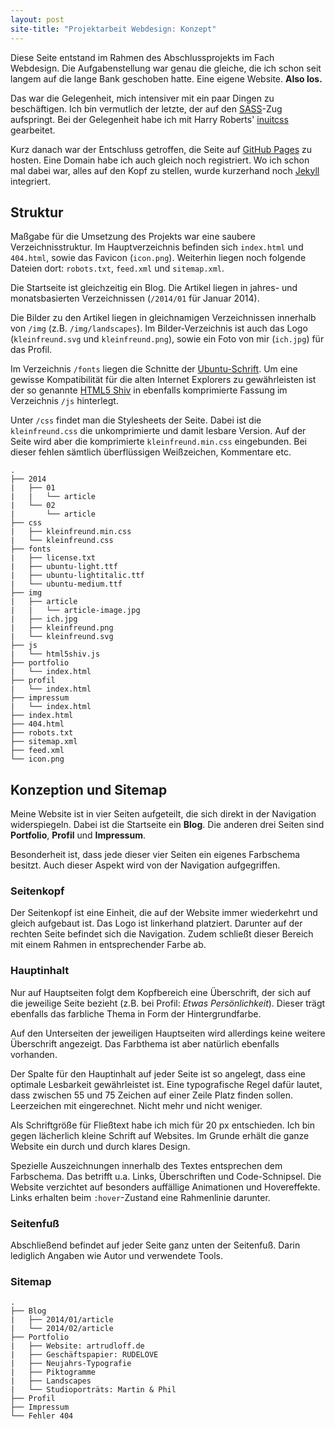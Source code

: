 ```yaml
---
layout: post
site-title: "Projektarbeit Webdesign: Konzept"
---
```

Diese Seite entstand im Rahmen des Abschlussprojekts im Fach Webdesign. Die Aufgabenstellung war genau die gleiche, die ich schon seit langem auf die lange Bank geschoben hatte. Eine eigene Website. __Also los.__

Das war die Gelegenheit, mich intensiver mit ein paar Dingen zu beschäftigen. Ich bin vermutlich der letzte, der auf den [SASS](http://sass-lang.com)-Zug aufspringt. Bei der Gelegenheit habe ich mit Harry Roberts' [inuitcss](http://inuitcss.com) gearbeitet.

Kurz danach war der Entschluss getroffen, die Seite auf [GitHub Pages](http://pages.github.com/) zu hosten. Eine Domain habe ich auch gleich noch registriert. Wo ich schon mal dabei war, alles auf den Kopf zu stellen, wurde kurzerhand noch [Jekyll](http://jekyllrb.com/) integriert.

## Struktur

Maßgabe für die Umsetzung des Projekts war eine saubere Verzeichnisstruktur. Im Hauptverzeichnis befinden sich `index.html` und `404.html`, sowie das Favicon (`icon.png`). Weiterhin liegen noch folgende Dateien dort: `robots.txt`, `feed.xml` und `sitemap.xml`.

Die Startseite ist gleichzeitig ein Blog. Die Artikel liegen in jahres- und monatsbasierten Verzeichnissen (`/2014/01` für Januar 2014).

Die Bilder zu den Artikel liegen in gleichnamigen Verzeichnissen innerhalb von `/img` (z.B. `/img/landscapes`). Im Bilder-Verzeichnis ist auch das Logo (`kleinfreund.svg` und `kleinfreund.png`), sowie ein Foto von mir (`ich.jpg`) für das Profil.

Im Verzeichnis `/fonts` liegen die Schnitte der [Ubuntu-Schrift](http://google.com/fonts/specimen/Ubuntu). Um eine gewisse Kompatibilität für die alten Internet Explorers zu gewährleisten ist der so genannte [HTML5 Shiv](https://code.google.com/p/html5shiv/) in ebenfalls komprimierte Fassung im Verzeichnis `/js` hinterlegt.

Unter `/css` findet man die Stylesheets der Seite. Dabei ist die `kleinfreund.css` die unkomprimierte und damit lesbare Version. Auf der Seite wird aber die komprimierte `kleinfreund.min.css` eingebunden. Bei dieser fehlen sämtlich überflüssigen Weißzeichen, Kommentare etc.

```
.
├── 2014
|   ├── 01
|   |   └── article
|   └── 02
|       └── article
├── css
|   ├── kleinfreund.min.css
|   └── kleinfreund.css
├── fonts
|   ├── license.txt
|   ├── ubuntu-light.ttf
|   ├── ubuntu-lightitalic.ttf
|   └── ubuntu-medium.ttf
├── img
|   ├── article
|   |   └── article-image.jpg
|   ├── ich.jpg
|   ├── kleinfreund.png
|   └── kleinfreund.svg
├── js
|   └── html5shiv.js
├── portfolio
|   └── index.html
├── profil
|   └── index.html
├── impressum
|   └── index.html
├── index.html
├── 404.html
├── robots.txt
├── sitemap.xml
├── feed.xml
└── icon.png
```

## Konzeption und Sitemap

Meine Website ist in vier Seiten aufgeteilt, die sich direkt in der Navigation widerspiegeln. Dabei ist die Startseite ein __Blog__. Die anderen drei Seiten sind __Portfolio__, __Profil__ und __Impressum__.

Besonderheit ist, dass jede dieser vier Seiten ein eigenes Farbschema besitzt. Auch dieser Aspekt wird von der Navigation aufgegriffen.

### Seitenkopf

Der Seitenkopf ist eine Einheit, die auf der Website immer wiederkehrt und gleich aufgebaut ist. Das Logo ist linkerhand platziert. Darunter auf der rechten Seite befindet sich die Navigation. Zudem schließt dieser Bereich mit einem Rahmen in entsprechender Farbe ab.

### Hauptinhalt

Nur auf Hauptseiten folgt dem Kopfbereich eine Überschrift, der sich auf die jeweilige Seite bezieht (z.B. bei Profil: _Etwas Persönlichkeit_). Dieser trägt ebenfalls das farbliche Thema in Form der Hintergrundfarbe.

Auf den Unterseiten der jeweiligen Hauptseiten wird allerdings keine weitere Überschrift angezeigt. Das Farbthema ist aber natürlich ebenfalls vorhanden.

Der Spalte für den Hauptinhalt auf jeder Seite ist so angelegt, dass eine optimale Lesbarkeit gewährleistet ist. Eine typografische Regel dafür lautet, dass zwischen 55 und 75 Zeichen auf einer Zeile Platz finden sollen. Leerzeichen mit eingerechnet. Nicht mehr und nicht weniger.

Als Schriftgröße für Fließtext habe ich mich für 20 px entschieden. Ich bin gegen lächerlich kleine Schrift auf Websites. Im Grunde erhält die ganze Website ein durch und durch klares Design.

Spezielle Auszeichnungen innerhalb des Textes entsprechen dem Farbschema. Das betrifft u.a. Links, Überschriften und Code-Schnipsel. Die Website verzichtet auf besonders auffällige Animationen und Hovereffekte. Links erhalten beim `:hover`-Zustand eine Rahmenlinie darunter.

### Seitenfuß

Abschließend befindet auf jeder Seite ganz unten der Seitenfuß. Darin lediglich Angaben wie Autor und verwendete Tools.

### Sitemap

```
.
├── Blog
|   ├── 2014/01/article
|   └── 2014/02/article
├── Portfolio
|   ├── Website: artrudloff.de
|   ├── Geschäftspapier: RUDELOVE
|   ├── Neujahrs-Typografie
|   ├── Piktogramme
|   ├── Landscapes
|   └── Studioporträts: Martin & Phil
├── Profil
├── Impressum
└── Fehler 404
```
